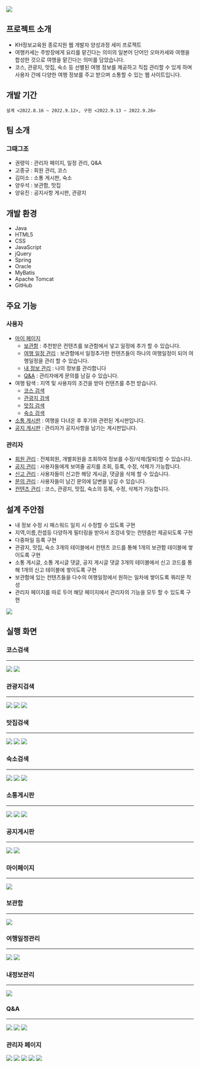 <img src="/resourcesReadme/main_original_tripkase.png">

## 프로젝트 소개
- KH정보교육원 종로지원 웹 개발자 양성과정 세미 프로젝트
- 여행카세는 주방장에게 요리를 맡긴다는 의미의 일본어 단어인 오마카세와 여행을 합성한 것으로 여행을 맡긴다는 의미를 담았습니다.
- 코스, 관광지, 맛집, 숙소 등 선별된 여행 정보를 제공하고 직접 관리할 수 있게 하며 사용자 간에 다양한 여행 정보를 주고 받으며 소통할 수 있는 웹 사이트입니다.

## 개발 기간
  ```
설계 <2022.8.16 ~ 2022.9.12>, 구현 <2022.9.13 ~ 2022.9.26>
  ```

## 팀 소개
### 그때그조
- 권령익 : 관리자 페이지, 일정 관리, Q&A
- 고종규 : 회원 관리, 코스
- 김미소 : 소통 게시판, 숙소
- 양우석 : 보관함, 맛집
- 양유진 : 공지사항 게시판, 관광지

## 개발 환경
- Java
- HTML5
- CSS
- JavaScript
- jQuery
- Spring
- Oracle
- MyBatis
- Apache Tomcat
- GitHub

## 주요 기능
### 사용자
- [마이 페이지](#마이페이지)
  - [보관함](#보관함) : 추천받은 컨텐츠를 보관함에서 넣고 일정에 추가 할 수 있습니다.
  - [여행 일정 관리](#여행일정관리) : 보관함에서 일정추가한 컨텐츠들이 하나의 여행일정이 되어 여행일정을 관리 할 수 있습니다.
  - [내 정보 관리](#내정보관리) : 나의 정보를 관리합니다
  - [Q&A](#Q&A) : 관리자에게 문의를 남길 수 있습니다.
- 여행 탐색 : 지역 및 사용자의 조건을 받아 컨텐츠를 추천 받습니다.
  - [코스 검색](#코스검색)
  - [관광지 검색](#관광지검색)
  - [맛집 검색](#맛집검색)
  - [숙소 검색](#숙소검색)
- [소통 게시판](#소통게시판) : 여행을 다녀온 후 후기와 관련된 게시판입니다.
- [공지 게시판](#공지게시판) : 관리자가 공지사항을 남기는 게시판입니다.

### 관리자
- [회원 관리](#회원관리) : 전체회원, 개별회원을 조회하여 정보를 수정/삭제(탈퇴)할 수 있습니다.
- [공지 관리](#공지관리) : 사용자들에게 보여줄 공지를 조회, 등록, 수정, 삭제가 가능합니다.
- [신고 관리](#신고관리) : 사용자들이 신고한 해당 게시글, 댓글을 삭제 할 수 있습니다.
- [문의 관리](#문의관리) : 사용자들이 남긴 문의에 답변을 남길 수 있습니다.
- [컨텐츠 관리](#컨텐츠관리) : 코스, 관광지, 맛집, 숙소의 등록, 수정, 삭제가 가능합니다.

## 설계 주안점
<ul>
  <li>내 정보 수정 시 패스워드 일치 시 수정할 수 있도록 구현</li>
  <li>지역,이름,컨셉등 다양하게 필터링을 받아서 조겅네 맞는 컨텐츰만 제공되도록 구현</li>
  <li>다중파일 등록 구현</li>
  <li>관광지, 맛집, 숙소 3개의 테이블에서 컨텐츠 코드를 통해 1개의 보관함 테이블에 쌓이도록 구현</li>
  <li>소통 게시글, 소통 게시글 댓글, 공지 게시글 댓글 3개의 테이블에서 신고 코드를 통해 1개의 신고 테이블에 쌓이도록 구현</li>
  <li>보관함에 있는 컨텐츠들을 다수의 여행일정에서 원하는 일차에 쌓이도록 쿼리문 작성</li>
  <li>관리자 페이지를 따로 두어 해당 페이지에서 관리자의 기능을 모두 할 수 있도록 구현</li>
</ul>

<img src="/resourcesReadme/">

## 실행 화면
### 코스검색
<hr>
<img src="/resourcesReadme/list_course_tripkase.png">
<img src="/resourcesReadme/detail_course_tripkase.png">

### 관광지검색
<hr>
<img src="/resourcesReadme/search_attraction_tripkase.png">
<img src="/resourcesReadme/list_attraction_tripkase.png">
<img src="/resourcesReadme/detail_attraction_tripkase.png">

### 맛집검색
<hr>
<img src="/resourcesReadme/search_restaurant_tripkase.png">
<img src="/resourcesReadme/list_restaurant_tripkase.png">
<img src="/resourcesReadme/detail_restaurant_tripkase.png">

### 숙소검색
<hr>
<img src="/resourcesReadme/search_room_tripkase.png">
<img src="/resourcesReadme/list_room_tripkase.png">
<img src="/resourcesReadme/detail_room_tripkase.png">

### 소통게시판
<hr>
<img src="/resourcesReadme/list_community_tripkase.png">
<img src="/resourcesReadme/detail_community_tripkase.png">
<img src="/resourcesReadme/write_community_tripkase.png">

### 공지게시판
<hr>
<img src="/resourcesReadme/list_notice_tripkase.png">
<img src="/resourcesReadme/detail_notice_tripkase.png">

### 마이페이지
<hr>
<img src="/resourcesReadme/mypage_tripkase.png">

### 보관함
<hr>
<img src="/resourcesReadme/mystorage_tripkase.png">

### 여행일정관리
<hr>
<img src="/resourcesReadme/myschedule_tripkase.png">
<img src="/resourcesReadme/detail_schedule_tripkase.png">

### 내정보관리
<hr>
<img src="/resourcesReadme/myinfo_tripkase.png">

### Q&A
<hr>
<img src="/resourcesReadme/list_qna_tripkase.png">
<img src="/resourcesReadme/detail_qna_tripkase.png">
<img src="/resourcesReadme/write_qna_tripkase.png">

<h3>관리자 페이지</h3>
<img src="https://user-images.githubusercontent.com/97438483/194475680-8ecf224e-b416-436f-8ec1-c706b56e20bc.JPG">
<img src="https://user-images.githubusercontent.com/97438483/194475704-5399e80a-d9e1-41f2-865e-a4c30dd0f340.JPG">
<img src="https://user-images.githubusercontent.com/97438483/194475706-d73aa065-e68f-4b7b-b1fe-23d410ab407b.JPG">
<img src="https://user-images.githubusercontent.com/97438483/194475718-964a6b03-50a9-45fb-bc29-f46f2172cc9f.JPG">
<img src="https://user-images.githubusercontent.com/97438483/194475726-7e5cc4df-ccdf-4d27-acdb-dff498a4da07.JPG">
